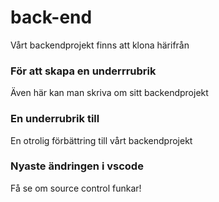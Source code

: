 # back-end
Vårt backendprojekt finns att klona härifrån
### För att skapa en underrrubrik
Även här kan man skriva om sitt backendprojekt
### En underrubrik till
En otrolig förbättring till vårt backendprojekt
### Nyaste ändringen i vscode
Få se om source control funkar!